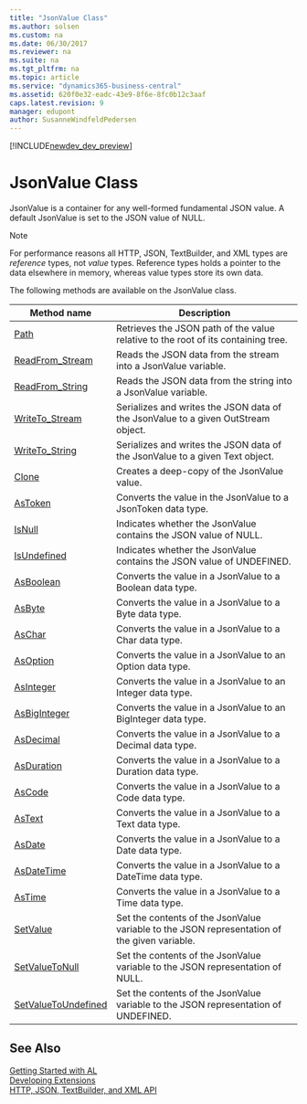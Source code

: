 ```yaml
---
title: "JsonValue Class"
ms.author: solsen
ms.custom: na
ms.date: 06/30/2017
ms.reviewer: na
ms.suite: na
ms.tgt_pltfrm: na
ms.topic: article
ms.service: "dynamics365-business-central"
ms.assetid: 620f0e32-eadc-43e9-8f6e-8fc0b12c3aaf
caps.latest.revision: 9
manager: edupont
author: SusanneWindfeldPedersen
---
```


[!INCLUDE[newdev_dev_preview](../includes/newdev_dev_preview.md)]

# JsonValue Class
JsonValue is a container for any well-formed fundamental JSON value. A default JsonValue is set to the JSON value of NULL.

> [!NOTE]
> For performance reasons all HTTP, JSON, TextBuilder, and XML types are *reference* types, not *value* types. Reference types holds a pointer to the data elsewhere in memory, whereas value types store its own data.

The following methods are available on the JsonValue class.

|Method name|Description|
|-----------|-----------|
|[Path](jsonvalue-path-method.md)|Retrieves the JSON path of the value relative to the root of its containing tree.|
|[ReadFrom_Stream](jsonvalue-readfrom-stream-method.md)|Reads the JSON data from the stream into a JsonValue variable.|
|[ReadFrom_String](jsonvalue-readfrom-string-method.md)|Reads the JSON data from the string into a JsonValue variable.|
|[WriteTo_Stream](jsonvalue-writeto-stream-method.md)|Serializes and writes the JSON data of the JsonValue to a given OutStream object.|
|[WriteTo_String](jsonvalue-writeto-string-method.md)|Serializes and writes the JSON data of the JsonValue to a given Text object.|
|[Clone](jsontoken-clone-method.md)|Creates a deep-copy of the JsonValue value.|
|[AsToken](jsonvalue-astoken-method.md)|Converts the value in the JsonValue to a JsonToken data type.|
|[IsNull](jsonvalue-isnull-method.md)|Indicates whether the JsonValue contains the JSON value of NULL.|
|[IsUndefined](jsonvalue-isundefined-method.md)|Indicates whether the JsonValue contains the JSON value of UNDEFINED.|
|[AsBoolean](jsonvalue-asboolean-method.md)|Converts the value in a JsonValue to a Boolean data type.|
|[AsByte](jsonvalue-asbyte-method.md)|Converts the value in a JsonValue to a Byte data type.|
|[AsChar](jsonvalue-aschar-method.md)|Converts the value in a JsonValue to a Char data type.|
|[AsOption](jsonvalue-asoption-method.md)|Converts the value in a JsonValue to an Option data type.|
|[AsInteger](jsonvalue-asinteger-method.md)|Converts the value in a JsonValue to an Integer data type.|
|[AsBigInteger](jsonvalue-asbiginteger-method.md)|Converts the value in a JsonValue to an BigInteger data type.|
|[AsDecimal](jsonvalue-asdecimal-method.md)|Converts the value in a JsonValue to a Decimal data type.|
|[AsDuration](jsonvalue-asduration-method.md)|Converts the value in a JsonValue to a Duration data type.|
|[AsCode](jsonvalue-ascode-method.md)|Converts the value in a JsonValue to a Code data type.|
|[AsText](jsonvalue-astext-method.md)|Converts the value in a JsonValue to a Text data type.|
|[AsDate](jsonvalue-asdate-method.md)|Converts the value in a JsonValue to a Date data type.|
|[AsDateTime](jsonvalue-asdatetime-method.md)|Converts the value in a JsonValue to a DateTime data type.|
|[AsTime](jsonvalue-astime-method.md)|Converts the value in a JsonValue to a Time data type.|
|[SetValue](jsonvalue-setvalue-method.md)|Set the contents of the JsonValue variable to the JSON representation of the given variable.|
|[SetValueToNull](jsonvalue-setvaluetonull-method.md)|Set the contents of the JsonValue variable to the JSON representation of NULL.|
|[SetValueToUndefined](jsonvalue-setvaluetoundefined-method.md)|Set the contents of the JsonValue variable to the JSON representation of UNDEFINED.|

## See Also
[Getting Started with AL](../devenv-get-started.md)  
[Developing Extensions](../devenv-dev-overview.md)  
[HTTP, JSON, TextBuilder, and XML API](../devenv-restapi-overview.md)  
